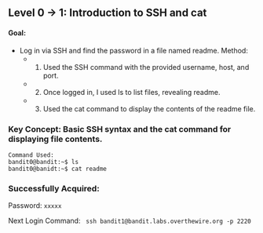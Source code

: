 ## Level 0 &rarr; 1: Introduction to SSH and cat

#### Goal: 
- Log in via SSH and find the password in a file named readme.
Method:
	- 1. Used the SSH command with the provided username, host, and port.
	- 2. Once logged in, I used ls to list files, revealing readme.
	- 3. Used the cat command to display the contents of the readme file.
### Key Concept: Basic SSH syntax and the cat command for displaying file contents. 
	Command Used:
	bandit0@bandit:~$ ls
	bandit0@banidt:~$ cat readme
### Successfully Acquired:
Password: 
```xxxxx```

Next Login Command: 
``` ssh bandit1@bandit.labs.overthewire.org -p 2220```
